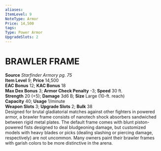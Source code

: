```yaml
---
aliases: 
ItemLevel: 9
NoteType: Armor
Price: 14,500
tags: 
Type: Power Armor
UpgradeSlots: 2
---
```

# BRAWLER FRAME
**Source** _Starfinder Armory pg. 75_  
**Item Level** 9; **Price** 14,500  
**EAC Bonus** 12; **KAC Bonus** 18  
**Max Dex Bonus** 3; **Armor Check Penalty** -3; **Speed** 30 ft.  
**Strength** 20 (+5); **Damage** 3d6 B; **Size** Large (10-ft. reach)  
**Capacity** 40; **Usage** 1/minute  
**Weapon Slots** 3; **Upgrade Slots** 2; **Bulk** 38  
Designed for brutal gladiatorial matches against other fighters in powered armor, a brawler frame consists of nanotech shock absorbers sandwiched between rigid metal plates. The default frame comes with blunt piston-powered fists designed to deal bludgeoning damage, but customized models with heavy blades or picks (dealing slashing or piercing damage, respectively) are not uncommon. Many owners paint their brawler frames with garish colors to be more distinctive in the arena.